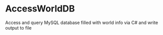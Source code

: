 AccessWorldDB
=============

Access and query MySQL database filled with world info via C# and write output to file
